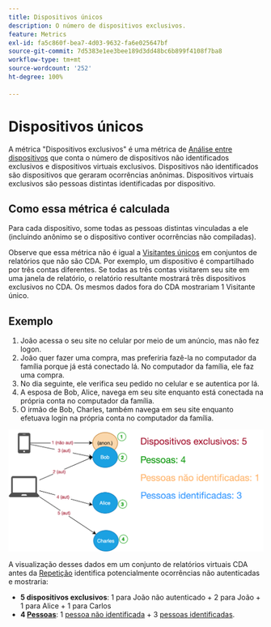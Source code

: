 ```yaml
---
title: Dispositivos únicos
description: O número de dispositivos exclusivos.
feature: Metrics
exl-id: fa5c860f-bea7-4d03-9632-fa6e025647bf
source-git-commit: 7d5383e1ee3bee189d3dd48bc6b899f4108f7ba8
workflow-type: tm+mt
source-wordcount: '252'
ht-degree: 100%

---
```


# Dispositivos únicos

A métrica &quot;Dispositivos exclusivos&quot; é uma métrica de [Análise entre dispositivos](../cda/overview.md) que conta o número de dispositivos não identificados exclusivos e dispositivos virtuais exclusivos. Dispositivos não identificados são dispositivos que geraram ocorrências anônimas. Dispositivos virtuais exclusivos são pessoas distintas identificadas por dispositivo.

## Como essa métrica é calculada

Para cada dispositivo, some todas as pessoas distintas vinculadas a ele (incluindo anônimo se o dispositivo contiver ocorrências não compiladas).

Observe que essa métrica não é igual a [Visitantes únicos](unique-visitors.md) em conjuntos de relatórios que não são CDA. Por exemplo, um dispositivo é compartilhado por três contas diferentes. Se todas as três contas visitarem seu site em uma janela de relatório, o relatório resultante mostrará três dispositivos exclusivos no CDA. Os mesmos dados fora do CDA mostrariam 1 Visitante único.

## Exemplo

1. João acessa o seu site no celular por meio de um anúncio, mas não fez logon.
1. João quer fazer uma compra, mas preferiria fazê-la no computador da família porque já está conectado lá. No computador da família, ele faz uma compra.
1. No dia seguinte, ele verifica seu pedido no celular e se autentica por lá.
1. A esposa de Bob, Alice, navega em seu site enquanto está conectada na própria conta no computador da família.
1. O irmão de Bob, Charles, também navega em seu site enquanto efetuava login na própria conta no computador da família.

![Contagem de dispositivos exclusivos](/help/components/metrics/assets/Unique_Devices_Count.png)

A visualização desses dados em um conjunto de relatórios virtuais CDA antes da [Repetição](/help/components/cda/replay.md) identifica potencialmente ocorrências não autenticadas e mostraria:

* **5 dispositivos exclusivos**: 1 para João não autenticado + 2 para João + 1 para Alice + 1 para Carlos
* **4 [Pessoas](people.md)**: 1 [pessoa não identificada](unidentified-people.md) + 3 [pessoas identificadas](identified-people.md).
